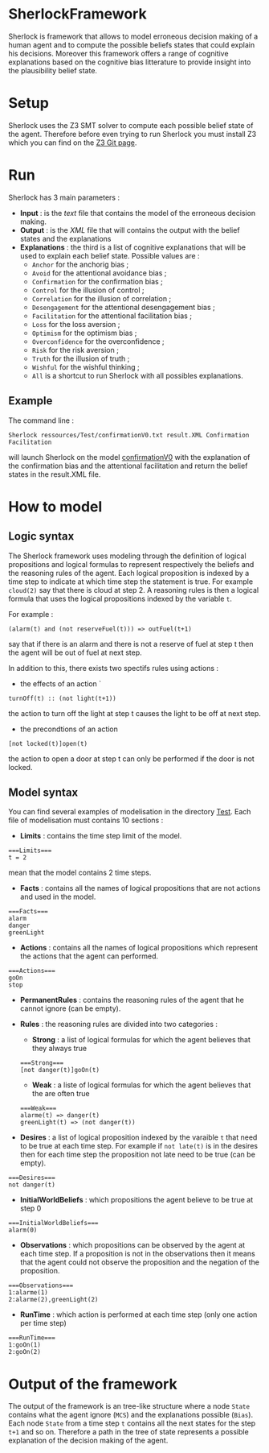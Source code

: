 # SherlockFramework

Sherlock is framework that allows to model erroneous decision making of a human agent and to compute the possible beliefs states that could explain his decisions. Moreover this framework offers a range of cognitive explanations based on the  cognitive bias litterature to provide insight into the plausibility belief state.

# Setup

Sherlock uses the Z3 SMT solver to compute each possible belief state of the agent. Therefore before even trying to run Sherlock you must install Z3 which you can find on the [Z3 Git page](https://github.com/Z3Prover/z3). 

# Run 

Sherlock has 3 main parameters :

- **Input** : is the *text* file that contains the model of the erroneous decision making.
- **Output** : is the *XML* file that will contains the output with the belief states and the explanations
- **Explanations** : the third is a list of cognitive explanations that will be used to explain each belief state. Possible values are :
  - `Anchor` for the anchorig bias ;
  - `Avoid` for the attentional avoidance bias ;
  - `Confirmation` for the confirmation bias ;
  - `Control` for the illusion of control ;
  - `Correlation` for the illusion of correlation ;
  - `Desengagement` for the attentional desengagement bias ;
  - `Facilitation` for the attentional facilitation bias ;
  - `Loss` for the loss aversion ;
  - `Optimism` for the optimism bias ;
  - `Overconfidence` for the overconfidence ;
  - `Risk` for the risk aversion ;
  - `Truth` for the illusion of truth ;
  - `Wishful` for the wishful thinking ; 
  - `All` is a shortcut to run Sherlock with all possibles explanations. 

## Example
The command line :

```
Sherlock ressources/Test/confirmationV0.txt result.XML Confirmation Facilitation
```

will launch Sherlock on the model [confirmationV0](ressources/Test/confirmationV0.txt) with the explanation of the confirmation bias and the attentional facilitation and return the belief states in the result.XML file.

# How to model
## Logic syntax
The Sherlock framework uses modeling through  the definition of logical propositions and logical formulas to represent respectively the beliefs and the reasoning rules of the agent. Each logical proposition is indexed by a time step to indicate at which time step the statement is true. For example `cloud(2)` say that there is cloud at step 2. A reasoning rules is then a logical formula that uses the logical propositions indexed by the variable `t`. 

For example :
```
(alarm(t) and (not reserveFuel(t))) => outFuel(t+1)
```
say that if there is an alarm and there is not a reserve of fuel at step t then the agent will be out of fuel at next step.

In addition to this, there exists two spectifs rules using actions :
- the effects of an action `
```
turnOff(t) :: (not light(t+1))
```
the action to turn off the light at step t causes the light to be off at next step.
- the precondtions of an action
```
[not locked(t)]open(t)
```
the action to open a door at step t can only be performed if the door is not locked.

## Model syntax
You can find several examples of modelisation in the directory [Test](ressources/Test/). Each file of modelisation must contains 10 sections :
- **Limits** : contains the time step limit of the model.
```
===Limits===
t = 2
```
mean that the model contains 2 time steps.
- **Facts** : contains all the names of logical propositions that are not actions and used in the model.
```
===Facts===
alarm 
danger 
greenLight
```
- **Actions** : contains all the names of logical propositions which represent the actions that the agent can performed.
```
===Actions===
goOn
stop
```
- **PermanentRules** : contains the reasoning rules of the agent that he cannot ignore (can be empty).

- **Rules** : the reasoning rules are divided into two categories :
  - **Strong** : a list of logical formulas for which the agent believes that they always true
  ```
  ===Strong===
  [not danger(t)]goOn(t)
  ```
  - **Weak** : a liste of logical formulas for which the agent believes that the are often true
  ```
  ===Weak===
  alarme(t) => danger(t)
  greenLight(t) => (not danger(t))
  ```
- **Desires** : a list of logical proposition indexed by the varaible ``t`` that need to be true at each time step. For example if ``not late(t)`` is in the desires then for each time step the proposition not late need to be true (can be empty).
```
===Desires===
not danger(t)
```
- **InitialWorldBeliefs** : which propositions the agent believe to be true at step 0 
```
===InitialWorldBeliefs===
alarm(0)
```
- **Observations** : which propositions can be observed by the agent at each time step. If a proposition is not in the observations then it means that the agent could not observe the proposition and the negation of the proposition.
```
===Observations===
1:alarme(1)
2:alarme(2),greenLight(2)
```
- **RunTime** : which action is performed at each time step (only one action per time step)
```
===RunTime===
1:goOn(1)
2:goOn(2)
```

# Output of the framework

The output of the framework is an tree-like structure where a node ``State`` contains what the agent ignore (``MCS``) and the explanations possible (``Bias``). Each node ``State`` from a time step ``t`` contains all the next states for the step ``t+1`` and so on. Therefore a path in the tree of state represents a possible explanation of the decision making of the agent.  
